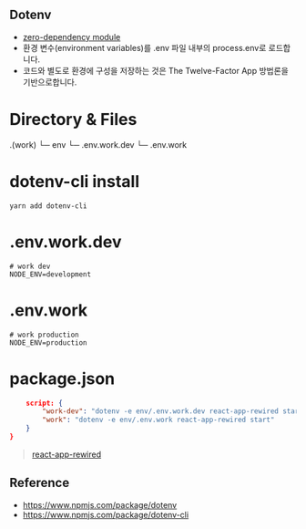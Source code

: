 Dotenv
--
* [zero-dependency module](../../Term/List/ZeroDependencyModule.md)
* 환경 변수(environment variables)를 .env 파일 내부의 process.env로 로드합니다.
* 코드와 별도로 환경에 구성을 저장하는 것은 The Twelve-Factor App 방법론을 기반으로합니다.

# Directory & Files
.(work)
└─ env
    └─ .env.work.dev
    └─ .env.work

# dotenv-cli install
```
yarn add dotenv-cli
```

# .env.work.dev
```
# work dev
NODE_ENV=development
```

# .env.work
```
# work production
NODE_ENV=production
```

# package.json
```json {
    script: {
        "work-dev": "dotenv -e env/.env.work.dev react-app-rewired start",
        "work": "dotenv -e env/.env.work react-app-rewired start"
    }
}
```
> [react-app-rewired](./ReactAppRewired.md)

Reference
--
* https://www.npmjs.com/package/dotenv
* https://www.npmjs.com/package/dotenv-cli